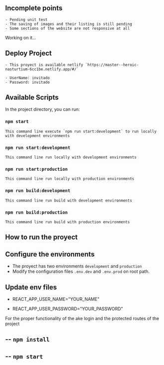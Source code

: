 ## Incomplete points

    - Pending unit test
    - The saving of images and their listing is still pending
    - Some sections of the website are not responsive at all

Working on it...

## Deploy Project

    - This proyect is available netlify `https://master--heroic-nasturtium-6cc1be.netlify.app/#/`

    - UserName: invitado
    - Password: invitado

## Available Scripts

In the project directory, you can run:

### `npm start`

    This command line execute `npm run start:development` to run locally with development environments

### `npm run start:development`

    This command line run locally with development environments

### `npm run start:production`

    This command line run locally with production environments

### `npm run build:development`

    This command line run build with development environments

### `npm run build:production`

    This command line run build with production environments

## How to run the proyect

## Configure the environments

- The proyect has two environments `development` and `production`
- Modify the configuration files `.env.dev` and `.env.prod` on root path.

## Update env files

- REACT_APP_USER_NAME="YOUR_NAME"

- REACT_APP_USER_PASSWORD="YOUR_PASSWORD"

For the proper functionality of the ake login and the protected routes of the    project

## -- `npm install`

## -- `npm start`
